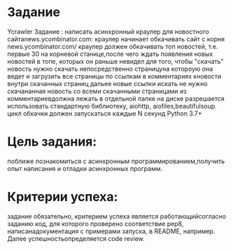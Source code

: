 # Задание
Ycrawler
Задание
: написать асинхронный краулер для новостного сайтаnews.ycombinator.com:
краулер начинает обкачивать сайт с корня news.ycombinator.com/
краулер должен обкачивать топ новостей, т.е. первые 30 на корневой станице,после чего ждать появления новых новостей в топе, которых он раньше невидел
для того, чтобы "скачать" новость нужно скачать непосредственно страницуна котороую она ведет и загрузить все страницы по ссылкам в комментариях кновости
внутри скачанных страниц дальее новые ссылки искать не нужно
скачананная новость со всеми скачанными страницами из комментариевдолжна лежать в отдельной папке на диске
разрешается использовать стандартную библиотеку, aiohttp, aiofiles,beautifulsoup.
цикл обкачки должен запускаться каждые N секунд
Python 3.7+
# Цель задания:
 поближе познакомиться с асинхронным программированием,получить опыт написания и отладки асинхронных программ.
# Критерии успеха: 
задание обязательно, 
критерием успеха является работающийсогласно заданию код, для которого проверено соответствие pep8, написанадокументация с примерами запуска, в README, например. Далее успешностьопределяется code review.
